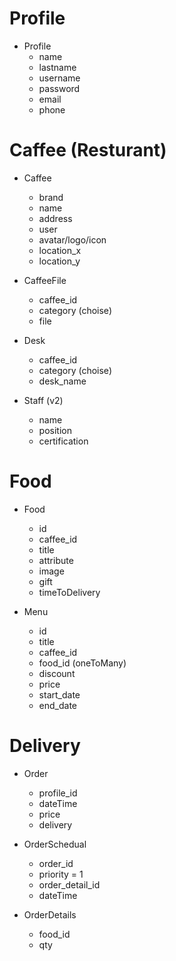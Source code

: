 
# Profile

* Profile
    * name
    * lastname
    * username
    * password
    * email
    * phone

# Caffee (Resturant)

* Caffee 
    * brand
    * name
    * address
    * user
    * avatar/logo/icon
    * location_x
    * location_y

* CaffeeFile
    * caffee_id
    * category (choise)
    * file

* Desk
    * caffee_id
    * category (choise)
    * desk_name

* Staff (v2)
    * name
    * position
    * certification

# Food

* Food
    * id
    * caffee_id
    * title
    * attribute
    * image
    * gift
    * timeToDelivery

* Menu
    * id
    * title
    * caffee_id
    * food_id (oneToMany)
    * discount
    * price
    * start_date
    * end_date

# Delivery

* Order
    * profile_id
    * dateTime
    * price
    * delivery

* OrderSchedual
    * order_id
    * priority = 1
    * order_detail_id
    * dateTime

* OrderDetails
    * food_id
    * qty

